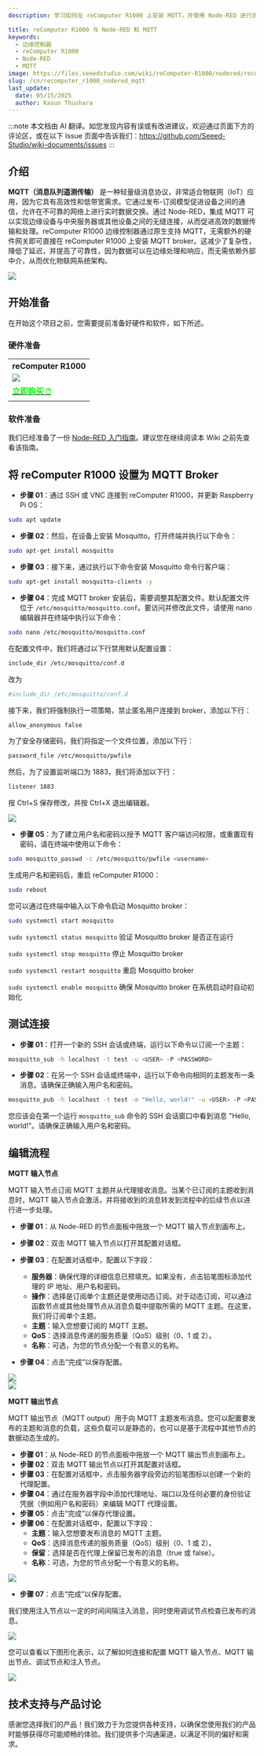 ```yaml
---
description: 学习如何在 reComputer R1000 上安装 MQTT，并使用 Node-RED 进行测试。MQTT 是一种轻量级消息协议，非常适合物联网应用，能够在不可靠的网络上实现高效的实时数据交换。通过与 Node-RED 的集成，边缘设备和中央服务器可以实现无缝连接，从而优化数据传输和直接在边缘进行处理。

title: reComputer R1000 与 Node-RED 和 MQTT
keywords:
  - 边缘控制器
  - reComputer R1000
  - Node-RED
  - MQTT
image: https://files.seeedstudio.com/wiki/reComputer-R1000/nodered/recomputer-mqtt.png
slug: /cn/recomputer_r1000_nodered_mqtt
last_update:
  date: 05/15/2025
  author: Kasun Thushara
---
```

:::note
本文档由 AI 翻译。如您发现内容有误或有改进建议，欢迎通过页面下方的评论区，或在以下 Issue 页面中告诉我们：https://github.com/Seeed-Studio/wiki-documents/issues
:::

## 介绍

**MQTT（消息队列遥测传输）** 是一种轻量级消息协议，非常适合物联网（IoT）应用，因为它具有高效性和低带宽需求。它通过发布-订阅模型促进设备之间的通信，允许在不可靠的网络上进行实时数据交换。通过 Node-RED，集成 MQTT 可以实现边缘设备与中央服务器或其他设备之间的无缝连接，从而促进高效的数据传输和处理。reComputer R1000 边缘控制器通过原生支持 MQTT，无需额外的硬件网关即可直接在 reComputer R1000 上安装 MQTT broker。这减少了复杂性，降低了延迟，并提高了可靠性，因为数据可以在边缘处理和响应，而无需依赖外部中介，从而优化物联网系统架构。

<div style={{textAlign:'center'}}><img src="https://files.seeedstudio.com/wiki/reComputer-R1000/nodered/recomputer-mqtt.png" style={{width:800, height:'auto'}}/></div>

## 开始准备

在开始这个项目之前，您需要提前准备好硬件和软件，如下所述。

### 硬件准备

<div class="table-center">
	<table class="table-nobg">
    <tr class="table-trnobg">
      <th class="table-trnobg">reComputer R1000</th>
		</tr>
    <tr class="table-trnobg"></tr>
		<tr class="table-trnobg">
			<td class="table-trnobg"><div style={{textAlign:'center'}}><img src="https://files.seeedstudio.com/wiki/reComputer-R1000/recomputer_r_images/01.png" style={{width:300, height:'auto'}}/></div></td>
		</tr>
    <tr class="table-trnobg"></tr>
		<tr class="table-trnobg">
			<td class="table-trnobg"><div class="get_one_now_container" style={{textAlign: 'center'}}><a class="get_one_now_item" href="https://www.seeedstudio.com/reComputer-R1025-10-p-5895.html">
              <strong><span><font color={'FFFFFF'} size={"4"}> 立即购买 🖱️</font></span></strong>
          </a></div></td>
        </tr>
    </table>
    </div>

### 软件准备

我们已经准备了一份 [Node-RED 入门指南](https://wiki.seeedstudio.com/recomputer_r1000_getting_statrted_node_red/)。建议您在继续阅读本 Wiki 之前先查看该指南。

## 将 reComputer R1000 设置为 MQTT Broker

- **步骤 01**：通过 SSH 或 VNC 连接到 reComputer R1000，并更新 Raspberry Pi OS：
```sh
sudo apt update
```
- **步骤 02**：然后，在设备上安装 Mosquitto。打开终端并执行以下命令：

```sh
sudo apt-get install mosquitto 
```

- **步骤 03**：接下来，通过执行以下命令安装 Mosquitto 命令行客户端：

```sh
sudo apt-get install mosquitto-clients -y
```
- **步骤 04**：完成 MQTT broker 安装后，需要调整其配置文件。默认配置文件位于 `/etc/mosquitto/mosquitto.conf`。要访问并修改此文件，请使用 nano 编辑器并在终端中执行以下命令：

```sh
sudo nano /etc/mosquitto/mosquitto.conf
```

在配置文件中，我们将通过以下行禁用默认配置设置：

```sh
include_dir /etc/mosquitto/conf.d
```
改为

```sh
#include_dir /etc/mosquitto/conf.d
```

接下来，我们将强制执行一项策略，禁止匿名用户连接到 broker，添加以下行：

```sh
allow_anonymous false
```

为了安全存储密码，我们将指定一个文件位置，添加以下行：

```sh
password_file /etc/mosquitto/pwfile
```
然后，为了设置监听端口为 1883，我们将添加以下行：

```sh
listener 1883
```
按 Ctrl+S 保存修改，并按 Ctrl+X 退出编辑器。

<div style={{textAlign:'center'}}><img src="https://files.seeedstudio.com/wiki/reComputer-R1000/nodered/mqttconfig.PNG" style={{width:800, height:'auto'}}/></div>

- **步骤 05**：为了建立用户名和密码以授予 MQTT 客户端访问权限，或重置现有密码，请在终端中使用以下命令：

```sh
sudo mosquitto_passwd -c /etc/mosquitto/pwfile <username>
```
生成用户名和密码后，重启 reComputer R1000：

```sh
sudo reboot
```

您可以通过在终端中输入以下命令启动 Mosquitto broker：

```sh
sudo systemctl start mosquitto
```
`sudo systemctl status mosquitto`   验证 Mosquitto broker 是否正在运行

`sudo systemctl stop mosquitto`     停止 Mosquitto broker

`sudo systemctl restart mosquitto`  重启 Mosquitto broker

`sudo systemctl enable mosquitto`   确保 Mosquitto broker 在系统启动时自动初始化

## 测试连接

- **步骤 01**：打开一个新的 SSH 会话或终端，运行以下命令以订阅一个主题：

```sh
mosquitto_sub -h localhost -t test -u <USER> -P <PASSWORD>
```

- **步骤 02**：在另一个 SSH 会话或终端中，运行以下命令向相同的主题发布一条消息。请确保正确输入用户名和密码。

```sh
mosquitto_pub -h localhost -t test -m "Hello, world!" -u <USER> -P <PASSWORD>
```

您应该会在第一个运行 `mosquitto_sub` 命令的 SSH 会话窗口中看到消息 "Hello, world!"。请确保正确输入用户名和密码。

## 编辑流程

**MQTT 输入节点**

MQTT 输入节点订阅 MQTT 主题并从代理接收消息。当某个已订阅的主题收到消息时，MQTT 输入节点会激活，并将接收到的消息转发到流程中的后续节点以进行进一步处理。

- **步骤 01**：从 Node-RED 的节点面板中拖放一个 MQTT 输入节点到画布上。
- **步骤 02**：双击 MQTT 输入节点以打开其配置对话框。
- **步骤 03**：在配置对话框中，配置以下字段：
  - **服务器**：确保代理的详细信息已预填充。如果没有，点击铅笔图标添加代理的 IP 地址、用户名和密码。
  - **操作**：选择是订阅单个主题还是使用动态订阅。对于动态订阅，可以通过函数节点或其他处理节点从消息负载中提取所需的 MQTT 主题。在这里，我们将订阅单个主题。
  - **主题**：输入您想要订阅的 MQTT 主题。
  - **QoS**：选择消息传递的服务质量（QoS）级别（0、1 或 2）。
  - **名称**：可选，为您的节点分配一个有意义的名称。

- **步骤 04**：点击“完成”以保存配置。

<div style={{textAlign:'center'}}><img src="https://files.seeedstudio.com/wiki/reComputer-R1000/nodered/connection.PNG" style={{width:600, height:'auto'}}/></div>

<div style={{textAlign:'center'}}><img src="https://files.seeedstudio.com/wiki/reComputer-R1000/nodered/mqttin.PNG" style={{width:600, height:'auto'}}/></div>

**MQTT 输出节点**

MQTT 输出节点（MQTT output）用于向 MQTT 主题发布消息。您可以配置要发布的主题和消息的负载，这些负载可以是静态的，也可以是基于流程中其他节点的数据动态生成的。

- **步骤 01**：从 Node-RED 的节点面板中拖放一个 MQTT 输出节点到画布上。
- **步骤 02**：双击 MQTT 输出节点以打开其配置对话框。
- **步骤 03**：在配置对话框中，点击服务器字段旁边的铅笔图标以创建一个新的代理配置。
- **步骤 04**：通过在服务器字段中添加代理地址、端口以及任何必要的身份验证凭据（例如用户名和密码）来编辑 MQTT 代理设置。
- **步骤 05**：点击“完成”以保存代理设置。
- **步骤 06**：在配置对话框中，配置以下字段：
  - **主题**：输入您想要发布消息的 MQTT 主题。
  - **QoS**：选择消息传递的服务质量（QoS）级别（0、1 或 2）。
  - **保留**：选择是否在代理上保留已发布的消息（true 或 false）。
  - **名称**：可选，为您的节点分配一个有意义的名称。

<div style={{textAlign:'center'}}><img src="https://files.seeedstudio.com/wiki/reComputer-R1000/nodered/mqttout.PNG" style={{width:600, height:'auto'}}/></div>

- **步骤 07**：点击“完成”以保存配置。

我们使用注入节点以一定的时间间隔注入消息，同时使用调试节点检查已发布的消息。

<div style={{textAlign:'center'}}><img src="https://files.seeedstudio.com/wiki/reComputer-R1000/nodered/debugnode.PNG" style={{width:600, height:'auto'}}/></div>

您可以查看以下图形化表示，以了解如何连接和配置 MQTT 输入节点、MQTT 输出节点、调试节点和注入节点。

<div style={{textAlign:'center'}}><img src="https://files.seeedstudio.com/wiki/reComputer-R1000/nodered/mqtt-edgebox.gif" style={{width:800, height:'auto'}}/></div>

## 技术支持与产品讨论

感谢您选择我们的产品！我们致力于为您提供各种支持，以确保您使用我们的产品时能够获得尽可能顺畅的体验。我们提供多个沟通渠道，以满足不同的偏好和需求。

<div class="button_tech_support_container">
<a href="https://forum.seeedstudio.com/" class="button_forum"></a> 
<a href="https://www.seeedstudio.com/contacts" class="button_email"></a>
</div>

<div class="button_tech_support_container">
<a href="https://discord.gg/eWkprNDMU7" class="button_discord"></a> 
<a href="https://github.com/Seeed-Studio/wiki-documents/discussions/69" class="button_discussion"></a>
</div>